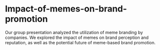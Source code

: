 # Impact-of-memes-on-brand-promotion
Our group presentation analyzed the utilization of meme branding by companies. We explored the impact of memes on brand perception and reputation, as well as the potential future of meme-based brand promotion.
